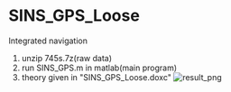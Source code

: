 # SINS_GPS_Loose
Integrated navigation
1. unzip 745s.7z(raw data)
2. run SINS_GPS.m in matlab(main program)
3. theory given in "SINS_GPS_Loose.doxc"
![result_png](https://github.com/FanZhenhui/SINS_GPS_Loose/simulate_res.png)
